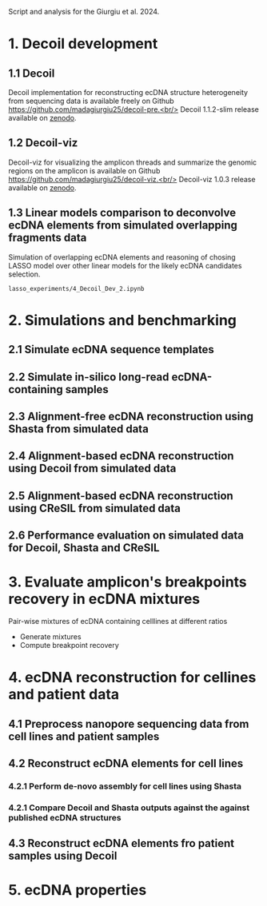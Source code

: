 Script and analysis for the Giurgiu et al. 2024.

# 1. Decoil development

## 1.1 Decoil

Decoil implementation for reconstructing ecDNA structure heterogeneity from sequencing data is available freely on Github https://github.com/madagiurgiu25/decoil-pre.<br/>
Decoil 1.1.2-slim release available on [zenodo](https://zenodo.org/uploads/10785693).

## 1.2 Decoil-viz

Decoil-viz for visualizing the amplicon threads and summarize the genomic regions on the amplicon is available on Github https://github.com/madagiurgiu25/decoil-viz.<br/>
Decoil-viz 1.0.3 release available on [zenodo](https://zenodo.org/uploads/10785693).

## 1.3 Linear models comparison to deconvolve ecDNA elements from simulated overlapping fragments data

Simulation of overlapping ecDNA elements and reasoning of chosing LASSO model over other linear models for the likely ecDNA candidates selection.

```
lasso_experiments/4_Decoil_Dev_2.ipynb
```


# 2. Simulations and benchmarking


## 
## 2.1 Simulate ecDNA sequence templates
## 2.2 Simulate in-silico long-read ecDNA-containing samples
## 2.3 Alignment-free ecDNA reconstruction using Shasta from simulated data
## 2.4 Alignment-based ecDNA reconstruction using Decoil from simulated data
## 2.5 Alignment-based ecDNA reconstruction using CReSIL from simulated data
## 2.6 Performance evaluation on simulated data for Decoil, Shasta and CReSIL

# 3. Evaluate amplicon's breakpoints recovery in ecDNA mixtures

Pair-wise mixtures of ecDNA containing celllines at different ratios 
- Generate mixtures
- Compute breakpoint recovery

# 4. ecDNA reconstruction for cellines and patient data 

## 4.1 Preprocess nanopore sequencing data from cell lines and patient samples

## 4.2 Reconstruct ecDNA elements for cell lines

### 4.2.1 Perform de-novo assembly for cell lines using Shasta

### 4.2.1 Compare Decoil and Shasta outputs against the against published ecDNA structures

## 4.3 Reconstruct ecDNA elements fro patient samples using Decoil

# 5. ecDNA properties


